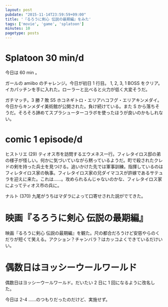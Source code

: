 ```yaml
---
layout: post
pubdate: "2015-11-14T23:59:59+09:00"
title: '『るろうに剣心 伝説の最期編』をみた'
tags: ['movie', 'game', 'splatoon']
minutes: 10
pagetype: posts
---
```

# Splatoon 30 min/d

今日は 60 min 。

ガールの amiibo のチャレンジ。今日が初日 1 行目。 1, 2, 3, 1 BOSS をクリア。イカパッチンを手に入れた。ローラーと比べると火力が低く大変そうだ。

ガチマッチ。3 勝 7 敗 S5 ホコネギトロ・エリアハコフグ・エリアキンメダイ。今日からキンメダイ美術館が公開された。負け続けている。また S から落ちそうだ。そろそろ諦めてスプラシューターコラボを使ったほうが良いのかもしれない。

# comic 1 episode/d

ヒストリエ (29) ティオス市を訪問するエウメネス一行。フィレタイロス邸の弟の様子が怪しい。何かに気づいていながら黙っているようだ。町で殺されたクレドの剣を持った兵士を見つける。追いかけた先では軍事訓練。指揮しているのはフィレタイロス家の執事。フィレタイロス家の兄ダイマコスが許嫁であるサテュラを迎えに来た。これは……。攻められるんじゃないのかな、フィレタイロス家によってティオス市の兵に。

ナルト (370) 九尾がうちはマダラによって口寄せされた説がでてきた。

# 映画『るろうに剣心 伝説の最期編』

映画『るろうに剣心 伝説の最期編』を観た。尺の都合だろうけど安慈やらのくだりが短くて笑える。アクション？チャンバラ？はカッコよくできているだけいい。

# 偶数日はヨッシーウールワールド

偶数日はヨッシーウールワールド。だいたい 2 日に 1 回になるように改名した。

今日は 2-4 ……のつもりだったのだけど、実施せず。
